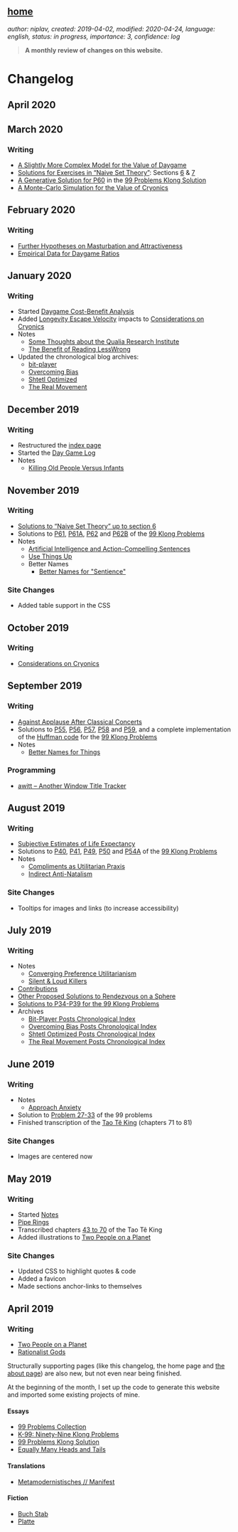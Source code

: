[home](./index.md)
-------------------

*author: niplav, created: 2019-04-02, modified: 2020-04-24, language: english, status: in progress, importance: 3, confidence: log*

> __A monthly review of changes on this website.__

Changelog
=========

April 2020
----------

March 2020
----------

### Writing

* [A Slightly More Complex Model for the Value of Daygame](./daygame_cost_benefit.html#A-Slightly-More-Complex-Model)
* [Solutions for Exercises in “Naive Set Theory”](./naive_set_theory_solutions.html): Sections [6](./naive_set_theory_solutions.html#Section-6) & [7](./naive_set_theory_solutions.html#Section-7)
* [A Generative Solution for P60](./99_problems_klong_solution.html#A-Generative-Solution) in the [99 Problems Klong Solution](./99_problems_klong_solution.html)
* [A Monte-Carlo Simulation for the Value of Cryonics](./considerations_on_cryonics.html#Appendix-A-A-Guesstimate-Model)

February 2020
-------------

### Writing

* [Further Hypotheses on Masturbation and Attractiveness](./masturbation_and_attractiveness.html#Appendix-C-Further-Hypotheses)
* [Empirical Data for Daygame Ratios](./daygame_cost_benefit.html#Empirical-Data-for-Ratios)

January 2020
------------

### Writing

* Started [Daygame Cost-Benefit Analysis](./daygame_cost_benefit.html)
* Added [Longevity Escape Velocity](https://en.wikipedia.org/wiki/Longevity_escape_velocity) impacts to [Considerations on Cryonics](./considerations_on_cryonics.html)
* Notes
	* [Some Thoughts about the Qualia Research Institute](./notes.html#Some-Thoughts-about-the-Qualia-Research-Institute)
	* [The Benefit of Reading LessWrong](./notes.html#The-Benefit-of-Reading-LessWrong)
* Updated the chronological blog archives:
	* [bit-player](./bp_chrono.html)
	* [Overcoming Bias](./ob_chrono.html)
	* [Shtetl Optimized](./so_chrono.html)
	* [The Real Movement](./trm_chrono.html)

December 2019
-------------

### Writing

* Restructured the [index page](./index.html)
* Started the [Day Game Log](./daygame_log.html)
* Notes
	* [Killing Old People Versus Infants](./notes.html#Killing-Old-People-Versus-Infants)

November 2019
-------------

### Writing

* [Solutions to “Naive Set Theory” up to section 6](./naive_set_theory_solutions.html)
* Solutions to [P61](./99_problems_klong_solution.html#P61--Count-the-leaves-of-a-binary-tree), [P61A](./99_problems_klong_solution.html#P61A--Collect-the-leaves-of-a-binary-tree-in-a-list), [P62](./99_problems_klong_solution.html#P62--Collect-the-internal-nodes-of-a-binary-tree-in-a-list) and [P62B](./99_problems_klong_solution.html#P62B--Collect-the-nodes-at-a-given-level-in-a-tree) of the [99 Klong Problems](./99_problems_klong_solution.html)
* Notes
	* [Artificial Intelligence and Action-Compelling Sentences](./notes.html#Artificial-Intelligence-and-ActionCompelling-Sentences)
	* [Use Things Up](./notes.html#Use-Things-Up)
	* Better Names
		* [Better Names for "Sentience"](./notes.html#Sentience)

### Site Changes

* Added table support in the CSS

October 2019
------------

### Writing

* [Considerations on Cryonics](./considerations_on_cryonics.html)

September 2019
--------------

### Writing

* [Against Applause After Classical Concerts](./against_applause.html)
* Solutions to [P55](./99_problems_klong_solution.html#P55--Construct-completely-balanced-binary-trees), [P56](./99_problems_klong_solution.html#P56--Symmetric-binary-trees), [P57](./99_problems_klong_solution.html#P57--Binary-search-trees-dictionaries), [P58](./99_problems_klong_solution.html#P58--Generateandtest-paradigm) and [P59](./99_problems_klong_solution.html#P59--Construct-heightbalanced-binary-trees), and a complete implementation of the [Huffman code](./99_problems_klong_solution.html#A-More-Complete-Implementation) for the [99 Klong Problems](./99_problems_klong_solution.html)
* Notes
	* [Better Names for Things](./notes.html#Better-Names-for-Things)

### Programming

* [awitt – Another Window Title Tracker](./awitt.html)

August 2019
-----------

### Writing

* [Subjective Estimates of Life Expectancy](./estimated_life_expectancy.html)
* Solutions to [P40](./99_problems_klong_solution.html#P40--Goldbachs-conjecture), [P41](./99_problems_klong_solution.html#P41--A-list-of-Goldbach-compositions), [P49](./99_problems_klong_solution.html#P49--Gray-code), [P50](./99_problems_klong_solution.html#P50--Huffman-code) and [P54A](./99_problems_klong_solution.html#P54A--Check-whether-a-given-term-represents-a-binary-tree) of the [99 Klong Problems](./99_problems_klong_solution.html)
* Notes
	* [Compliments as Utilitarian Praxis](./notes.html#Compliments-as-Utilitarian-Practice)
	* [Indirect Anti-Natalism](./notes.html#Indirect-AntiNatalism)

### Site Changes

* Tooltips for images and links (to increase accessibility)

July 2019
---------

### Writing

* Notes
	* [Converging Preference Utilitarianism](./notes.html#Converging-Preference-Utilitarianism)
	* [Silent & Loud Killers](./notes.html#Silent--Loud-Killers)
* [Contributions](./contributions.html)
* [Other Proposed Solutions to Rendezvous on a Sphere](./two_people_on_a_planet.html#Other-Proposed-Solutions)
* [Solutions to P34-P39 for the 99 Klong Problems](.//99_problems_klong_solution.html#P34--Calculate-Eulers-totient-function-phim)
* Archives
	* [Bit-Player Posts Chronological Index](./bp_chrono.html)
	* [Overcoming Bias Posts Chronological Index](./ob_chrono.html)
	* [Shtetl Optimized Posts Chronological Index](./so_chrono.html)
	* [The Real Movement Posts Chronological Index](./trm_chrono.html)

June 2019
---------

### Writing

* Notes
	* [Approach Anxiety](./notes.html#Approach-Anxiety)
* Solution to [Problem 27-33](./99_problems_klong_solution.html#P27--Group-the-elements-of-a-set-into-disjoint-subsets) of the 99 problems
* Finished transcription of the [Tao Tê King](./tao_te_king.html#Kapitel-71) (chapters 71 to 81)

### Site Changes

* Images are centered now

May 2019
--------

### Writing

* Started [Notes](./notes.html)
* [Pipe Rings](./pipe_rings.html)
* Transcribed chapters [43 to 70](./tao_te_king.html#Kapitel-43) of the Tao Tê King
* Added illustrations to [Two People on a Planet](./two_people_on_a_planet.html)

### Site Changes

* Updated CSS to highlight quotes & code
* Added a favicon
* Made sections anchor-links to themselves

April 2019
----------

### Writing

* [Two People on a Planet](./two_people_on_a_planet.html)
* [Rationalist Gods](./rationalist_gods.html)

Structurally supporting pages (like this changelog, the home page and [the
about page](./about.html)) are also new, but not even near being finished.

At the beginning of the month, I set up the code to generate this website
and imported some existing projects of mine.

#### Essays

* [99 Problems Collection](./99_problems_collection.html)
* [K-99: Ninety-Nine Klong Problems](./99_klong_problems.html)
* [99 Problems Klong Solution](./99_problems_klong_solution.html)
* [Equally Many Heads and Tails](./equally_many_heads_and_tails.html)

#### Translations

* [Metamodernistisches // Manifest](./metamodernistisches_manifest.html)

#### Fiction

* [Buch Stab](./buch_stab.html)
* [Platte](./platte.html)
